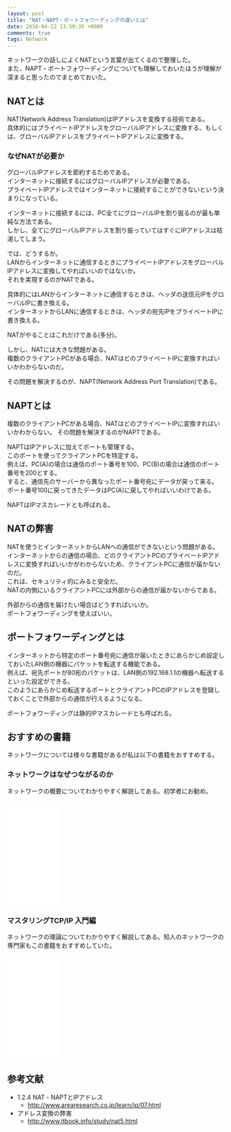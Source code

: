 ```yaml
---
layout: post
title: "NAT・NAPT・ポートフォワーディングの違いとは"
date: 2016-04-22 13:59:35 +0900
comments: true
tags: Network
---
```

ネットワークの話しによくNATという言葉が出てくるので整理した。  
また、NAPT・ポートフォワーディングについても理解しておいたほうが理解が深まると思ったのでまとめておいた。

## NATとは

NAT(Network Address Translation)はIPアドレスを変換する技術である。  
具体的にはプライベートIPアドレスをグローバルIPアドレスに変換する、もしくは、グローバルIPアドレスをプライベートIPアドレスに変換する。

### なぜNATが必要か

グローバルIPアドレスを節約するためである。  
インターネットに接続するにはグローバルIPアドレスが必要である。  
プライベートIPアドレスではインターネットに接続することができないという決まりになっている。

インターネットに接続するには、PC全てにグローバルIPを割り振るのが最も単純な方法である。  
しかし、全てにグローバルIPアドレスを割り振っていてはすぐにIPアドレスは枯渇してしまう。

では、どうするか。  
LANからインターネットに通信するときにプライベートIPアドレスをグローバルIPアドレスに変換してやればいいのではないか。  
それを実現するのがNATである。  

具体的にはLANからインターネットに通信するときは、ヘッダの送信元IPをグローバルIPに書き換える。  
インターネットからLANに通信するときは、ヘッダの宛先IPをプライベートIPに書き換える。

NATがやることはこれだけである(多分)。

しかし、NATには大きな問題がある。  
複数のクライアントPCがある場合、NATはどのプライベートIPに変換すればいいかわからないのだ。

その問題を解決するのが、NAPT(Network Address Port Translation)である。

## NAPTとは

複数のクライアントPCがある場合、NATはどのプライベートIPに変換すればいいかわからない。
その問題を解決するのがNAPTである。

NAPTはIPアドレスに加えてポートも管理する。  
このポートを使ってクライアントPCを特定する。  
例えば、PC(A)の場合は通信のポート番号を100、PC(B)の場合は通信のポート番号を200とする。  
すると、通信先のサーバーから異なったポート番号宛にデータが戻って来る。  
ポート番号100に戻ってきたデータはPC(A)に戻してやればいいわけである。  

NAPTはIPマスカレードとも呼ばれる。

## NATの弊害

NATを使うとインターネットからLANへの通信ができないという問題がある。  
インターネットからの通信の場合、どのクライアントPCのプライベートIPアドレスに変換すればいいかがわからないため、クライアントPCに通信が届かないのだ。  
これは、セキュリティ的にみると安全だ。  
NATの内側にいるクライアントPCには外部からの通信が届かないからである。

外部からの通信を届けたい場合はどうすればいいか。  
ポートフォワーディングを使えばいい。

## ポートフォワーディングとは

インターネットから特定のポート番号宛に通信が届いたときにあらかじめ設定しておいたLAN側の機器にパケットを転送する機能である。  
例えば、宛先ポートが80宛のパケットは、LAN側の192.168.1.1の機器へ転送するといった設定ができる。  
このようにあらかじめ転送するポートとクライアントPCのIPアドレスを登録しておくことで外部からの通信が行えるようになる。

ポートフォワーディングは静的IPマスカレードとも呼ばれる。


## おすすめの書籍

ネットワークについては様々な書籍があるが私は以下の書籍をおすすめする。

### ネットワークはなぜつながるのか

ネットワークの概要についてわかりやすく解説してある。初学者にお勧め。

<iframe style="width:120px;height:240px;" marginwidth="0" marginheight="0" scrolling="no" frameborder="0" src="//rcm-fe.amazon-adsystem.com/e/cm?lt1=_blank&bc1=000000&IS2=1&bg1=FFFFFF&fc1=000000&lc1=0000FF&t=syoyama-22&o=9&p=8&l=as4&m=amazon&f=ifr&ref=as_ss_li_til&asins=4822283119&linkId=f0180a64f0c324f0f26456536a0feed3"></iframe>

### マスタリングTCP/IP 入門編

ネットワークの理論についてわかりやすく解説してある。知人のネットワークの専門家もこの書籍をおすすめしていた。

<iframe style="width:120px;height:240px;" marginwidth="0" marginheight="0" scrolling="no" frameborder="0" src="//rcm-fe.amazon-adsystem.com/e/cm?lt1=_blank&bc1=000000&IS2=1&bg1=FFFFFF&fc1=000000&lc1=0000FF&t=syoyama-22&o=9&p=8&l=as4&m=amazon&f=ifr&ref=as_ss_li_til&asins=4274068765&linkId=394f3cca6b2bd67ea0333de41b8980c5"></iframe>

## 参考文献

* 1.2.4 NAT・NAPTとIPアドレス
  - http://www.arearesearch.co.jp/learn/ip/07.html
* アドレス変換の弊害
  - http://www.itbook.info/study/nat5.html
